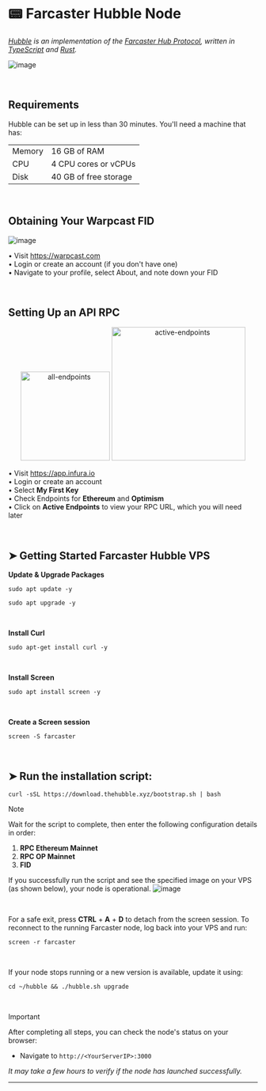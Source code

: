 # 📟 Farcaster Hubble Node
_[Hubble](https://github.com/farcasterxyz/hub-monorepo) is an implementation of the [Farcaster Hub Protocol](https://github.com/farcasterxyz/protocol), written in [TypeScript](https://www.typescriptlang.org/) and [Rust](https://www.rust-lang.org/)._

![image](https://github.com/jritoshinkmt/Farcaster/assets/80070027/39fd1c2e-455e-4a20-8ca5-25684fa37624)

<br>

## Requirements
Hubble can be set up in less than 30 minutes. You'll need a machine that has:
<table>
  <tr>
    <td>Memory</td>
    <td>16 GB of RAM</td>
  </tr>
  <tr>
    <td>CPU</td>
    <td>4 CPU cores or vCPUs</td>
  </tr>
  <tr>
    <td>Disk</td>
    <td>40 GB of free storage</td>
  </tr>
</table>

<br>

## Obtaining Your Warpcast FID
![image](https://github.com/jritoshinkmt/Farcaster/assets/80070027/16e61492-05ae-48a0-a16d-370809bc2cd7)

• Visit https://warpcast.com
<br>
• Login or create an account (if you don't have one)
<br>
• Navigate to your profile, select About, and note down your FID

<br>

## Setting Up an API RPC
<p align="center">
  <img src="https://github.com/jritoshinkmt/Farcaster/assets/80070027/0c0988ad-715a-49af-a9be-265ac417959a" alt="all-endpoints" width="180"/>
  <img src="https://github.com/jritoshinkmt/Farcaster/assets/80070027/bc22c6d8-47b1-44e8-9003-5ca2e72bf31a" alt="active-endpoints" width="270"/>
</p>

• Visit https://app.infura.io
<br>
• Login or create an account
<br>
• Select **My First Key**
<br>
• Check Endpoints for **Ethereum** and **Optimism**
<br>
• Click on **Active Endpoints** to view your RPC URL, which you will need later

<br>

## ➤ Getting Started Farcaster Hubble VPS
**Update & Upgrade Packages**
```
sudo apt update -y
```
```
sudo apt upgrade -y
```
<br>

**Install Curl**
```
sudo apt-get install curl -y
```
<br>

**Install Screen**
```
sudo apt install screen -y
```
<br>

**Create a Screen session**
```
screen -S farcaster
```

<br>

## ➤ Run the installation script:
```
curl -sSL https://download.thehubble.xyz/bootstrap.sh | bash
```
> [!NOTE]
> Wait for the script to complete, then enter the following configuration details in order:
> 1.	**RPC Ethereum Mainnet**
> 2.	**RPC OP Mainnet**
> 3.	**FID**
>
> 
> If you successfully run the script and see the specified image on your VPS (as shown below), your node is operational.
![image](https://github.com/jritoshinkmt/Farcaster/assets/80070027/77d49d4c-39b5-423d-b0cd-d5a0b684dd53)

<br>

For a safe exit, press **CTRL** + **A** + **D** to detach from the screen session. To reconnect to the running Farcaster node, log back into your VPS and run:
```
screen -r farcaster
```

<br>

If your node stops running or a new version is available, update it using:
```
cd ~/hubble && ./hubble.sh upgrade
```

<br>

> [!IMPORTANT]
> After completing all steps, you can check the node's status on your browser:
> - Navigate to `http://<YourServerIP>:3000`
> 
> _It may take a few hours to verify if the node has launched successfully._

---

